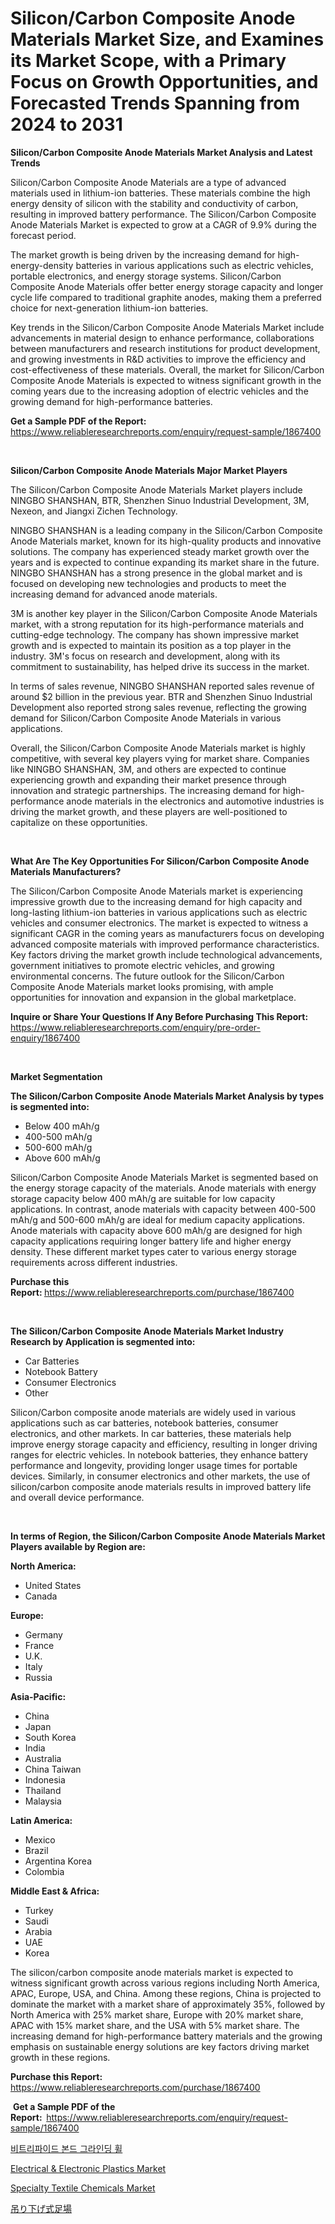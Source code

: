 <p><h1>Silicon/Carbon Composite Anode Materials Market Size, and Examines its Market Scope, with a Primary Focus on Growth Opportunities, and Forecasted Trends Spanning from 2024 to 2031</h1></p><p><strong>Silicon/Carbon Composite Anode Materials Market Analysis and Latest Trends</strong></p>
<p><p>Silicon/Carbon Composite Anode Materials are a type of advanced materials used in lithium-ion batteries. These materials combine the high energy density of silicon with the stability and conductivity of carbon, resulting in improved battery performance. The Silicon/Carbon Composite Anode Materials Market is expected to grow at a CAGR of 9.9% during the forecast period.</p><p>The market growth is being driven by the increasing demand for high-energy-density batteries in various applications such as electric vehicles, portable electronics, and energy storage systems. Silicon/Carbon Composite Anode Materials offer better energy storage capacity and longer cycle life compared to traditional graphite anodes, making them a preferred choice for next-generation lithium-ion batteries.</p><p>Key trends in the Silicon/Carbon Composite Anode Materials Market include advancements in material design to enhance performance, collaborations between manufacturers and research institutions for product development, and growing investments in R&D activities to improve the efficiency and cost-effectiveness of these materials. Overall, the market for Silicon/Carbon Composite Anode Materials is expected to witness significant growth in the coming years due to the increasing adoption of electric vehicles and the growing demand for high-performance batteries.</p></p>
<p><strong>Get a Sample PDF of the Report:&nbsp;</strong> <a href="https://www.reliableresearchreports.com/enquiry/request-sample/1867400">https://www.reliableresearchreports.com/enquiry/request-sample/1867400</a></p>
<p>&nbsp;</p>
<p><strong>Silicon/Carbon Composite Anode Materials Major Market Players</strong></p>
<p><p>The Silicon/Carbon Composite Anode Materials Market players include NINGBO SHANSHAN, BTR, Shenzhen Sinuo Industrial Development, 3M, Nexeon, and Jiangxi Zichen Technology.</p><p>NINGBO SHANSHAN is a leading company in the Silicon/Carbon Composite Anode Materials market, known for its high-quality products and innovative solutions. The company has experienced steady market growth over the years and is expected to continue expanding its market share in the future. NINGBO SHANSHAN has a strong presence in the global market and is focused on developing new technologies and products to meet the increasing demand for advanced anode materials.</p><p>3M is another key player in the Silicon/Carbon Composite Anode Materials market, with a strong reputation for its high-performance materials and cutting-edge technology. The company has shown impressive market growth and is expected to maintain its position as a top player in the industry. 3M's focus on research and development, along with its commitment to sustainability, has helped drive its success in the market.</p><p>In terms of sales revenue, NINGBO SHANSHAN reported sales revenue of around $2 billion in the previous year. BTR and Shenzhen Sinuo Industrial Development also reported strong sales revenue, reflecting the growing demand for Silicon/Carbon Composite Anode Materials in various applications.</p><p>Overall, the Silicon/Carbon Composite Anode Materials market is highly competitive, with several key players vying for market share. Companies like NINGBO SHANSHAN, 3M, and others are expected to continue experiencing growth and expanding their market presence through innovation and strategic partnerships. The increasing demand for high-performance anode materials in the electronics and automotive industries is driving the market growth, and these players are well-positioned to capitalize on these opportunities.</p></p>
<p>&nbsp;</p>
<p><strong>What Are The Key Opportunities For Silicon/Carbon Composite Anode Materials Manufacturers?</strong></p>
<p><p>The Silicon/Carbon Composite Anode Materials market is experiencing impressive growth due to the increasing demand for high capacity and long-lasting lithium-ion batteries in various applications such as electric vehicles and consumer electronics. The market is expected to witness a significant CAGR in the coming years as manufacturers focus on developing advanced composite materials with improved performance characteristics. Key factors driving the market growth include technological advancements, government initiatives to promote electric vehicles, and growing environmental concerns. The future outlook for the Silicon/Carbon Composite Anode Materials market looks promising, with ample opportunities for innovation and expansion in the global marketplace.</p></p>
<p><strong>Inquire or Share Your Questions If Any Before Purchasing This Report:</strong> <a href="https://www.reliableresearchreports.com/enquiry/pre-order-enquiry/1867400">https://www.reliableresearchreports.com/enquiry/pre-order-enquiry/1867400</a></p>
<p>&nbsp;</p>
<p><strong>Market Segmentation</strong></p>
<p><strong>The Silicon/Carbon Composite Anode Materials Market Analysis by types is segmented into:</strong></p>
<p><ul><li>Below 400 mAh/g</li><li>400-500 mAh/g</li><li>500-600 mAh/g</li><li>Above 600 mAh/g</li></ul></p>
<p><p>Silicon/Carbon Composite Anode Materials Market is segmented based on the energy storage capacity of the materials. Anode materials with energy storage capacity below 400 mAh/g are suitable for low capacity applications. In contrast, anode materials with capacity between 400-500 mAh/g and 500-600 mAh/g are ideal for medium capacity applications. Anode materials with capacity above 600 mAh/g are designed for high capacity applications requiring longer battery life and higher energy density. These different market types cater to various energy storage requirements across different industries.</p></p>
<p><strong>Purchase this Report:&nbsp;</strong><a href="https://www.reliableresearchreports.com/purchase/1867400">https://www.reliableresearchreports.com/purchase/1867400</a></p>
<p>&nbsp;</p>
<p><strong>The Silicon/Carbon Composite Anode Materials Market Industry Research by Application is segmented into:</strong></p>
<p><ul><li>Car Batteries</li><li>Notebook Battery</li><li>Consumer Electronics</li><li>Other</li></ul></p>
<p><p>Silicon/Carbon composite anode materials are widely used in various applications such as car batteries, notebook batteries, consumer electronics, and other markets. In car batteries, these materials help improve energy storage capacity and efficiency, resulting in longer driving ranges for electric vehicles. In notebook batteries, they enhance battery performance and longevity, providing longer usage times for portable devices. Similarly, in consumer electronics and other markets, the use of silicon/carbon composite anode materials results in improved battery life and overall device performance.</p></p>
<p>&nbsp;</p>
<p><strong>In terms of Region, the Silicon/Carbon Composite Anode Materials Market Players available by Region are:</strong></p>
<p>
    <p> <strong> North America: </strong>
        <ul>
            <li>United States</li>
            <li>Canada</li>
        </ul>
        </p> 
    <p> <strong> Europe: </strong>
        <ul>
            <li>Germany</li>
            <li>France</li>
            <li>U.K.</li>
            <li>Italy</li>
            <li>Russia</li>
        </ul>
        </p> 
    <p> <strong> Asia-Pacific: </strong>
        <ul>
            <li>China</li>
            <li>Japan</li>
            <li>South Korea</li>
            <li>India</li>
            <li>Australia</li>
            <li>China Taiwan</li>
            <li>Indonesia</li>
            <li>Thailand</li>
            <li>Malaysia</li>
        </ul>
        </p> 
    <p> <strong> Latin America: </strong>
        <ul>
            <li>Mexico</li>
            <li>Brazil</li>
            <li>Argentina Korea</li>
            <li>Colombia</li>
        </ul>
        </p> 
    <p> <strong> Middle East & Africa: </strong>
        <ul>
            <li>Turkey</li>
            <li>Saudi</li>
            <li>Arabia</li>
            <li>UAE</li>
            <li>Korea</li>
        </ul>
    </p>
    </p>
<p><p>The silicon/carbon composite anode materials market is expected to witness significant growth across various regions including North America, APAC, Europe, USA, and China. Among these regions, China is projected to dominate the market with a market share of approximately 35%, followed by North America with 25% market share, Europe with 20% market share, APAC with 15% market share, and the USA with 5% market share. The increasing demand for high-performance battery materials and the growing emphasis on sustainable energy solutions are key factors driving market growth in these regions.</p></p>
<p><strong>Purchase this Report: </strong><a href="https://www.reliableresearchreports.com/purchase/1867400">https://www.reliableresearchreports.com/purchase/1867400</a></p>
<p>&nbsp;<strong>Get a Sample PDF of the Report:&nbsp;&nbsp;</strong><a href="https://www.reliableresearchreports.com/enquiry/request-sample/1867400">https://www.reliableresearchreports.com/enquiry/request-sample/1867400</a></p>
<p><strong></strong></p>
<p><p><a href="https://medium.com/@constantinvon/%EC%9C%A0%EB%A6%AC%ED%99%94-%EA%B2%B0%ED%95%A9-%EC%97%B0%EB%A7%88-%ED%9C%A0-%EC%8B%9C%EC%9E%A5-%EB%B3%B4%EA%B3%A0%EC%84%9C%EB%8A%94-%EC%8B%9C%EC%9E%A5%EC%9D%98-%EC%B5%9C%EC%8B%A0-%ED%8A%B8%EB%A0%8C%EB%93%9C%EC%99%80-%EC%84%B1%EC%9E%A5-%EA%B8%B0%ED%9A%8C%EB%A5%BC-%EB%93%9C%EB%9F%AC%EB%83%85%EB%8B%88%EB%8B%A4-9ac4af531927">비트리파이드 본드 그라인딩 휠</a></p><p><a href="https://github.com/NorbertYates/Market-Research-Report-List-4/blob/main/electrical-electronic-plastics-market.md">Electrical & Electronic Plastics Market</a></p><p><a href="https://github.com/nancykennedykellievqfqt2/Market-Research-Report-List-1/blob/main/specialty-textile-chemicals-market.md">Specialty Textile Chemicals Market</a></p><p><a href="https://medium.com/@verniebarton2023/%E3%82%B5%E3%82%B9%E3%83%9A%E3%83%B3%E3%83%87%E3%83%83%E3%83%89%E3%82%B9%E3%82%AD%E3%83%A3%E3%83%95%E3%82%A9%E3%83%BC%E3%83%AB%E3%83%87%E3%82%A3%E3%83%B3%E3%82%B0%E5%B8%82%E5%A0%B4%E3%81%AE%E8%A6%8F%E6%A8%A1%E3%81%A8%E5%B8%82%E5%A0%B4%E5%8B%95%E5%90%91-%E5%AE%8C%E5%85%A8%E3%81%AA%E6%A5%AD%E7%95%8C%E6%A6%82%E8%A6%81-2024%E5%B9%B4%E3%81%8B%E3%82%892031%E5%B9%B4%E3%81%BE%E3%81%A7-0d09a27553ba">吊り下げ式足場</a></p></p>
